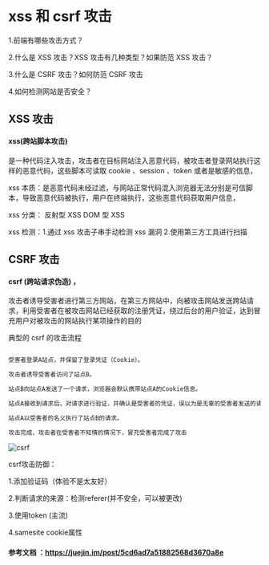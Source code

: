 # xss 和 csrf 攻击

1.前端有哪些攻击方式？

2.什么是 XSS 攻击？XSS 攻击有几种类型？如果防范 XSS 攻击？

3.什么是 CSRF 攻击？如何防范 CSRF 攻击

4.如何检测网站是否安全？

## XSS 攻击

#### xss(跨站脚本攻击)

是一种代码注入攻击，攻击者在目标网站注入恶意代码，被攻击者登录网站执行这样的恶意代码，这些脚本可读取 cookie 、session 、token 或者是敏感的信息，

xss 本质：是恶意代码未经过滤，与网站正常代码混入浏览器无法分别是可信脚本，导致恶意代码被执行，用户在终端执行，这些恶意代码获取用户信息，

xss 分类： 反射型 XSS DOM 型 XSS

xss 检测：1.通过 xss 攻击子串手动检测 xss 漏洞 2.使用第三方工具进行扫描

## CSRF 攻击

#### csrf (跨站请求伪造) ，

攻击者诱导受害者进行第三方网站，在第三方网站中，向被攻击网站发送跨站请求，利用受害者在被攻击网站已经获取的注册凭证，绕过后台的用户验证，达到冒充用户对被攻击的网站执行某项操作的目的

典型的 csrf 的攻击流程

```js

受害者登录A站点，并保留了登录凭证（Cookie）。

攻击者诱导受害者访问了站点B。

站点B向站点A发送了一个请求，浏览器会默认携带站点A的Cookie信息。

站点A接收到请求后，对请求进行验证，并确认是受害者的凭证，误以为是无辜的受害者发送的请求。

站点A以受害者的名义执行了站点B的请求。

攻击完成，攻击者在受害者不知情的情况下，冒充受害者完成了攻击

```

![csrf](https://user-gold-cdn.xitu.io/2019/5/15/16abb8d5ab69386f?imageView2/0/w/1280/h/960/format/webp/ignore-error/1)

csrf攻击防御：

1.添加验证码（体验不是太友好）

2.判断请求的来源：检测referer(并不安全，可以被更改)

3.使用token (主流)

4.samesite cookie属性

#### 参考文档 ：https://juejin.im/post/5cd6ad7a51882568d3670a8e
